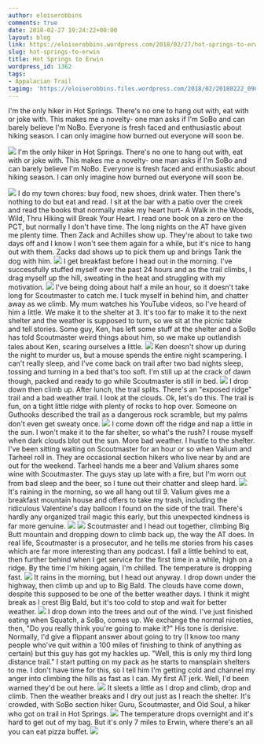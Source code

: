 ```yaml
---
author: eloiserobbins
comments: true
date: 2018-02-27 19:24:22+00:00
layout: blog
link: https://eloiserobbins.wordpress.com/2018/02/27/hot-springs-to-erwin/
slug: hot-springs-to-erwin
title: Hot Springs to Erwin
wordpress_id: 1362
tags:
- Appalacian Trail
tagimg: 'https://eloiserobbins.files.wordpress.com/2018/02/20180222_090218.jpg'
---
```


I'm the only hiker in Hot Springs. There's no one to hang out with, eat with or joke with. This makes me a novelty- one man asks if I'm SoBo and can barely believe I'm NoBo. Everyone is fresh faced and enthusiastic about hiking season. I can only imagine how burned out everyone will soon be.


[![](https://eloiserobbins.files.wordpress.com/2018/02/20180222_090218.jpg)](https://eloiserobbins.files.wordpress.com/2018/02/20180222_090218.jpg)
I'm the only hiker in Hot Springs. There's no one to hang out with, eat with or joke with. This makes me a novelty- one man asks if I'm SoBo and can barely believe I'm NoBo. Everyone is fresh faced and enthusiastic about hiking season. I can only imagine how burned out everyone will soon be.

[![](https://eloiserobbins.files.wordpress.com/2018/02/20180222_141427.jpg)](https://eloiserobbins.files.wordpress.com/2018/02/20180222_141427.jpg)
I do my town chores: buy food, new shoes, drink water. Then there's nothing to do but eat and read. I sit at the bar with a patio over the creek and read the books that normally make my heart hurt- A Walk in the Woods, Wild, Thru Hiking will Break Your Heart. I read one book on a zero on the PCT, but normally I don't have time. The long nights on the AT have given me plenty time. Then Zack and Achilles show up. They're about to take two days off and I know I won't see them again for a while, but it's nice to hang out with them. Zacks dad shows up to pick them up and brings Tank the dog with him.
[![](https://eloiserobbins.files.wordpress.com/2018/02/20180224_130459.jpg)](https://eloiserobbins.files.wordpress.com/2018/02/20180224_130459.jpg)
I get breakfast before I head out in the morning. I've successfully stuffed myself over the past 24 hours and as the trail climbs, I drag myself up the hill, sweating in the heat and struggling with my motivation.
[![](https://eloiserobbins.files.wordpress.com/2018/02/20180224_134627.jpg)](https://eloiserobbins.files.wordpress.com/2018/02/20180224_134627.jpg)
I've being doing about half a mile an hour, so it doesn't take long for Scoutmaster to catch me. I tuck myself in behind him, and chatter away as we climb. My mum watches his YouTube videos, so I've heard of him a little. We make it to the shelter at 3. It's too far to make it to the next shelter and the weather is supposed to turn, so we sit at the picnic table and tell stories. Some guy, Ken, has left some stuff at the shelter and a SoBo has told Scoutmaster weird things about him, so we make up outlandish tales about Ken, scaring ourselves a little. 
[![](https://eloiserobbins.files.wordpress.com/2018/02/20180224_134634.jpg)](https://eloiserobbins.files.wordpress.com/2018/02/20180224_134634.jpg)
Ken doesn't show up during the night to murder us, but a mouse spends the entire night scampering. I can't really sleep, and I've come back on trail after two bad nights sleep, tossing and turning in a bed that's too soft. I'm still up at the crack of dawn though, packed and ready to go while Scoutmaster is still in bed.
[![](https://eloiserobbins.files.wordpress.com/2018/02/20180224_134642.jpg)](https://eloiserobbins.files.wordpress.com/2018/02/20180224_134642.jpg)
I drop down then climb up. After lunch, the trail splits. There's an "exposed ridge" trail and a bad weather trail. I look at the clouds. Ok, let's do this. The trail is fun, on a tight little ridge with plenty of rocks to hop over. Someone on Guthooks described the trail as a dangerous rock scramble, but my palms don't even get sweaty once.
[![](https://eloiserobbins.files.wordpress.com/2018/02/20180224_141848.jpg)](https://eloiserobbins.files.wordpress.com/2018/02/20180224_141848.jpg)
I come down off the ridge and nap a little in the sun. I won't make it to the far shelter, so what's the rush? I rouse myself when dark clouds blot out the sun. More bad weather. I hustle to the shelter. I've been sitting waiting on Scoutmaster for an hour or so when Valium and Tarheel roll in. They are occasional section hikers who live near by and are out for the weekend. Tarheel hands me a beer and Valium shares some wine with Scoutmaster. The guys stay up late with a fire, but I'm worn out from bad sleep and the beer, so I tune out their chatter and sleep hard.
[![](https://eloiserobbins.files.wordpress.com/2018/02/20180224_134758.jpg)](https://eloiserobbins.files.wordpress.com/2018/02/20180224_134758.jpg)
It's raining in the morning, so we all hang out til 9. Valium gives me a breakfast mountain house and offers to take my trash, including the ridiculous Valentine's day balloon I found on the side of the trail. There's hardly any organized trail magic this early, but this unexpected kindness is far more genuine.
[![](https://eloiserobbins.files.wordpress.com/2018/02/20180224_181134.jpg)](https://eloiserobbins.files.wordpress.com/2018/02/20180224_181134.jpg)
[![](https://eloiserobbins.files.wordpress.com/2018/02/img_20180225_150546_712.jpg)](https://eloiserobbins.files.wordpress.com/2018/02/img_20180225_150546_712.jpg)
Scoutmaster and I head out together, climbing Big Butt mountain and dropping down to climb back up, the way the AT does. In real life, Scoutmaster is a prosecutor, and he tells me stories from his cases which are far more interesting than any podcast. I fall a little behind to eat, then further behind when I get service for the first time in a while, high on a ridge. By the time I'm hiking again, I'm chilled. The temperature is dropping fast.
[![](https://eloiserobbins.files.wordpress.com/2018/02/20180225_095516.jpg)](https://eloiserobbins.files.wordpress.com/2018/02/20180225_095516.jpg)
It rains in the morning, but I head out anyway. I drop down under the highway, then climb up and up to Big Bald. The clouds have come down, despite this supposed to be one of the better weather days. I think it might break as I crest Big Bald, but it's too cold to stop and wait for better weather.
[![](https://eloiserobbins.files.wordpress.com/2018/02/20180226_091118.jpg)](https://eloiserobbins.files.wordpress.com/2018/02/20180226_091118.jpg)
I drop down into the trees and out of the wind. I've just finished eating when Squatch, a SoBo, comes up. We exchange the normal niceties, then, "Do you really think you're going to make it?" His tone is derisive. Normally, I'd give a flippant answer about going to try (I know too many people who've quit within a 100 miles of finishing to think of anything as certain) but this guy has got my hackles up. "Well, this is only my third long distance trail." I start putting on my pack as he starts to mansplain shelters to me. I don't have time for this, so I tell him I'm getting cold and channel my anger into climbing the hills as fast as I can. My first AT jerk. Well, I'd been warned they'd be out here.
[![](https://eloiserobbins.files.wordpress.com/2018/02/20180226_112911.jpg)](https://eloiserobbins.files.wordpress.com/2018/02/20180226_112911.jpg)
It sleets a little as I drop and climb, drop and climb. Then the weather breaks and I dry out just as I reach the shelter. It's crowded, with SoBo section hiker Guru, Scoutmaster, and Old Soul, a hiker who got on trail in Hot Springs.
[![](https://eloiserobbins.files.wordpress.com/2018/02/20180226_110414.jpg)](https://eloiserobbins.files.wordpress.com/2018/02/20180226_110414.jpg)
The temperature drops overnight and it's hard to get out of my bag. But it's only 7 miles to Erwin, where there's an all you can eat pizza buffet.
[![](https://eloiserobbins.files.wordpress.com/2018/02/20180226_110728.jpg)](https://eloiserobbins.files.wordpress.com/2018/02/20180226_110728.jpg)
